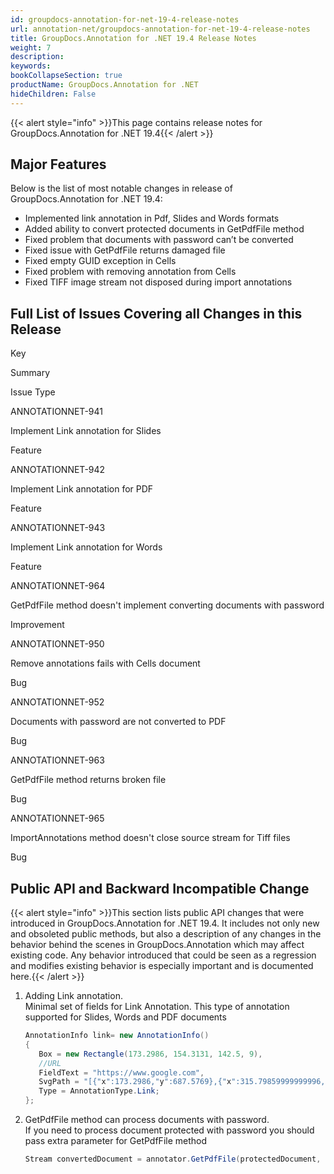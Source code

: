 ```yaml
---
id: groupdocs-annotation-for-net-19-4-release-notes
url: annotation-net/groupdocs-annotation-for-net-19-4-release-notes
title: GroupDocs.Annotation for .NET 19.4 Release Notes
weight: 7
description: 
keywords: 
bookCollapseSection: true
productName: GroupDocs.Annotation for .NET
hideChildren: False
---
```

{{< alert style="info" >}}This page contains release notes for GroupDocs.Annotation for .NET 19.4{{< /alert >}}

## Major Features

Below is the list of most notable changes in release of GroupDocs.Annotation for .NET 19.4:

*   Implemented link annotation in Pdf, Slides and Words formats
*   Added ability to convert protected documents in GetPdfFile method
*   Fixed problem that documents with password can’t be converted
*   Fixed issue with GetPdfFile returns damaged file
*   Fixed empty GUID exception in Cells
*   Fixed problem with removing annotation from Cells
*   Fixed TIFF image stream not disposed during import annotations

## Full List of Issues Covering all Changes in this Release

Key

Summary

Issue Type

ANNOTATIONNET-941

Implement Link annotation for Slides

Feature

ANNOTATIONNET-942

Implement Link annotation for PDF

Feature

ANNOTATIONNET-943

Implement Link annotation for Words

Feature

ANNOTATIONNET-964

GetPdfFile method doesn't implement converting documents with password

Improvement

ANNOTATIONNET-950

Remove annotations fails with Cells document

Bug

ANNOTATIONNET-952

Documents with password are not converted to PDF

Bug

ANNOTATIONNET-963

GetPdfFile method returns broken file

Bug

ANNOTATIONNET-965

ImportAnnotations method doesn't close source stream for Tiff files

Bug

## Public API and Backward Incompatible Change

{{< alert style="info" >}}This section lists public API changes that were introduced in GroupDocs.Annotation for .NET 19.4. It includes not only new and obsoleted public methods, but also a description of any changes in the behavior behind the scenes in GroupDocs.Annotation which may affect existing code. Any behavior introduced that could be seen as a regression and modifies existing behavior is especially important and is documented here.{{< /alert >}}

1.  Adding Link annotation.  
    Minimal set of fields for Link Annotation. This type of annotation supported for Slides, Words and PDF documents
    
    ```csharp
    AnnotationInfo link= new AnnotationInfo()
    {
       Box = new Rectangle(173.2986, 154.3131, 142.5, 9),
       //URL
       FieldText = "https://www.google.com",
       SvgPath = "[{"x":173.2986,"y":687.5769},{"x":315.79859999999996,"y":687.5769},{"x":173.2986,"y":678.5769},{"x":315.79859999999996,"y":678.5769}]"
       Type = AnnotationType.Link;
    };
    ```
    
2.  GetPdfFile method can process documents with password.  
    If you need to process document protected with password you should pass extra parameter for GetPdfFile method
    
    ```csharp
    Stream convertedDocument = annotator.GetPdfFile(protectedDocument, "123password123");
    ```

